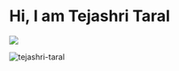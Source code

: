 <h1> Hi, I am Tejashri Taral</h1>

<img  src="https://github-readme-stats.vercel.app/api?username=tejashri-taral&&show_icons=true&theme=tokyonight"/>

<p><img align="center" src="https://github-readme-streak-stats.herokuapp.com/?user=tejashri-taral&theme=tokyonight" alt="tejashri-taral" /></p>
